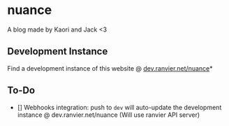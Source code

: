 
# nuance

A blog made by Kaori and Jack <3

## Development Instance
Find a development instance of this website @ [dev.ranvier.net/nuance](https://dev.ranvier.net/nuance)*

## To-Do
- [] Webhooks integration: push to `dev` will auto-update the development instance @ dev.ranvier.net/nuance (Will use ranvier API server)
